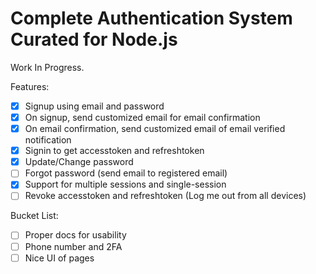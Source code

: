 # Complete Authentication System Curated for Node.js

Work In Progress.

Features:

- [x] Signup using email and password
- [x] On signup, send customized email for email confirmation
- [x] On email confirmation, send customized email of email verified notification
- [x] Signin to get accesstoken and refreshtoken
- [x] Update/Change password
- [ ] Forgot password (send email to registered email)
- [x] Support for multiple sessions and single-session
- [ ] Revoke accesstoken and refreshtoken (Log me out from all devices)

Bucket List:

- [ ] Proper docs for usability
- [ ] Phone number and 2FA
- [ ] Nice UI of pages
